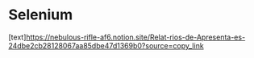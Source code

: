 # Selenium
[text]https://nebulous-rifle-af6.notion.site/Relat-rios-de-Apresenta-es-24dbe2cb28128067aa85dbe47d1369b0?source=copy_link
